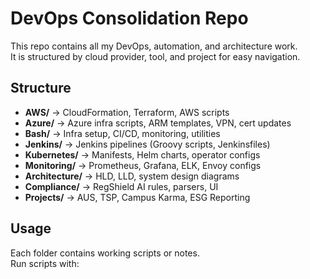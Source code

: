 # DevOps Consolidation Repo

This repo contains all my DevOps, automation, and architecture work.  
It is structured by cloud provider, tool, and project for easy navigation.

## Structure
- **AWS/** → CloudFormation, Terraform, AWS scripts
- **Azure/** → Azure infra scripts, ARM templates, VPN, cert updates
- **Bash/** → Infra setup, CI/CD, monitoring, utilities
- **Jenkins/** → Jenkins pipelines (Groovy scripts, Jenkinsfiles)
- **Kubernetes/** → Manifests, Helm charts, operator configs
- **Monitoring/** → Prometheus, Grafana, ELK, Envoy configs
- **Architecture/** → HLD, LLD, system design diagrams
- **Compliance/** → RegShield AI rules, parsers, UI
- **Projects/** → AUS, TSP, Campus Karma, ESG Reporting

## Usage
Each folder contains working scripts or notes.  
Run scripts with:

